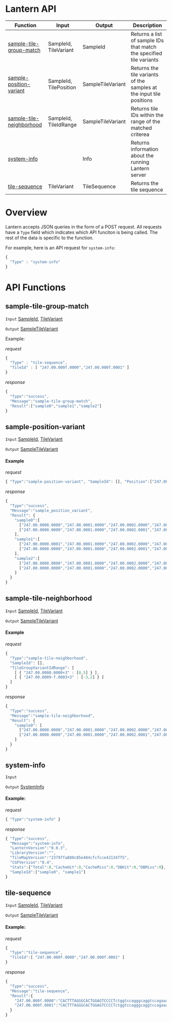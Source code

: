 Lantern API
===========

| Function | Input | Output | Description |
| --- | --- | --- | --- |
| [sample-tile-group-match](#sample-tile-group-match) | SampleId, TileVariant | SampleId | Returns a list of sample IDs that match the specified tile variants |
| [sample-position-variant](#sample-position-variant) | SampleId, TilePosition | SampleTileVariant | Returns the tile variants of the samples at the input tile positions |
| [sample-tile-neighborhood](#sample-tile-neighborhood) | SampleId, TileIdRange | SampleTileVariant | Returns tile IDs within the range of the matched criterea |
| [system-info](#system-info) | | Info | Returns information about the running Lantern server |
| [tile-sequence](#tile-sequence) | TileVariant | TileSequence | Returns the tile sequence |

Overview
========

Lantern accepts JSON queries in the form of a POST request.  All requests have a `Type` field which indicates which API funciton is being called.
The rest of the data is specific to the function.

For example, here is an API request for `system-info`:
```javascript
{
  "Type" : "system-info"
}
```

API Functions
=============

sample-tile-group-match
---

`Input` [SampleId](#SampleId), [TileVariant](#TileVariant)

`Output` [SampleTileVariant](#SampleTileVariant)

Example:

*request*
```javascript
{
  "Type" : "tile-sequence",
  "TileId" : [ "247.00.000f.0000","247.00.000f.0001" ]
}
```

*response*
```javascript
{
  "Type":"success",
  "Message":"sample-tile-group-match",
  "Result":["sample0","sample1","sample2"]
}
```

sample-position-variant
----

`Input` [SampleId](#SampleId), [TileVariant](#TileVariant)

`Output` [SampleTileVariant](#SampleTileVariant)

#### Example

*request*
```javascript
{ "Type":"sample-position-variant", "SampleId": [], "Position":["247.00.0000+3","247.00.0009-f"] }
```

*response*
```javascript
{
  "Type":"success",
  "Message":"sample_position_variant",
  "Result": {
    "sample0":[
      ["247.00.0000.0000","247.00.0001.0000","247.00.0002.0000","247.00.0009.0000","247.00.000a.0002","247.00.000b.0000","247.00.000c.0000","247.00.000d.0004","247.00.000e.0000"],
      ["247.00.0000.0000","247.00.0001.0000","247.00.0002.0001","247.00.0009.0002+2","247.00.000b.0004","247.00.000c.0001","247.00.000d.0004","247.00.000e.0000"]
    ],
    "sample1":[
      ["247.00.0000.0001","247.00.0001.0000","247.00.0002.0000","247.00.0009.0033","247.00.000a.0001","247.00.000b.0000","247.00.000c.0000","247.00.000d.0000","247.00.000e.0001"],
      ["247.00.0000.0000","247.00.0001.0000","247.00.0002.0001","247.00.0009.0033","247.00.000a.0000","247.00.000b.0001","247.00.000c.0001","247.00.000d.0000","247.00.000e.0000"]
    ],
    "sample2":[
      ["247.00.0000.0000","247.00.0001.0000","247.00.0002.0000","247.00.0009.0001+2","247.00.000b.0016","247.00.000c.0000","247.00.000d.0000","247.00.000e.0000"],
      ["247.00.0000.0000","247.00.0001.0000","247.00.0002.0000","247.00.0009.0001+2","247.00.000b.0016","247.00.000c.0000","247.00.000d.0000","247.00.000e.0000"]
    ]
  }
}
```

sample-tile-neighborhood
----

`Input` [SampleId](#SampleId), [TileVariant](#TileVariant)

`Output` [SampleTileVariant](#SampleTileVariant)


#### Example

*request*
```javascript
{
  "Type":"sample-tile-neighborhood",
  "SampleId": [],
  "TileGroupVariantIdRange": [
    [ { "247.00.0000.0000+3" : [0,5] } ],
    [ { "247.00.0009-f.0003+3" : [-3,2] } ]
  ]
}
```

*response*
```javascript
{
  "Type":"success",
  "Message":"sample-tile-neighborhood",
  "Result": {
    "sample0": [
      ["247.00.0000.0000","247.00.0001.0000","247.00.0002.0000","247.00.0003.0000","247.00.0004.0000","247.00.0008.0000","247.00.0009.0000","247.00.000a.0002","247.00.000b.0000","247.00.000c.0000","247.00.000d.0004","247.00.000e.0000"],
      ["247.00.0000.0000","247.00.0001.0000","247.00.0002.0001","247.00.0003.0000","247.00.0004.0000","247.00.0008.0000","247.00.0009.0002+2","247.00.000b.0004","247.00.000c.0001","247.00.000d.0004","247.00.000e.0000"]
    ]
  }
}
```


system-info
----

`Input` 

`Output` [SystemInfo](#SystemInfo)

#### Example:

*request*
```javascript
{ "Type":"system-info" }
```
*response*
```javascript
{ "Type":"success",
  "Message":"system-info",
  "LanternVersion":"0.0.3",
  "LibraryVersion":"",
  "TileMapVersion":"23797fa880c85e484cfcfcce421347f5",
  "CGFVersion":"0.4",
  "Stats":{"Total":8,"CacheHit":8,"CacheMiss":0,"DBHit":0,"DBMiss":0},
  "SampleId":["sample0", "sample1"]
}
```


tile-sequence
----

`Input` [SampleId](#SampleId), [TileVariant](#TileVariant)

`Output` [SampleTileVariant](#SampleTileVariant)

#### Example:

*request*
```javascript
{
  "Type":"tile-sequence",
  "TileId":[ "247.00.000f.0000","247.00.000f.0001" ]
}
```

*response*
```javascript
{
  "Type":"success",
  "Message":"tile-sequence",
  "Result":{
    "247.00.000f.0000":"CACTTTAGGGCACTGGAGTCCCCTctggtccagggcaggtccagaaaagctgttccagagtcaagtcctggaatcagggaccccaagaaccctcttgatgctctaccccaccatggcagtgttggtacctaaggtgcaagacaacgtctccttcgtctcaagcagaaggagttttgccccataaccaccacagctggtaatatgctgagtctcacctgaaaccagCAAGGCTTAGAGGCTCATCAAGAC",
    "247.00.000f.0001":"CACTTTAGGGCACTGGAGTCCCCTctggtccagggcaggtccagaaaagctgttccagagtcaagtcctggaatcagggaccccaagaaccctcttgatgctctacaccaccatggcagtgttggtacctaaggtgcaagacaacgtctccttcgtctcaagcagaaggagttttgccccataaccaccacagctggtaatatgctgagtctcacctgaaaccagCAAGGCTTAGAGGCTCATCAAGAC"
  }
}
```
